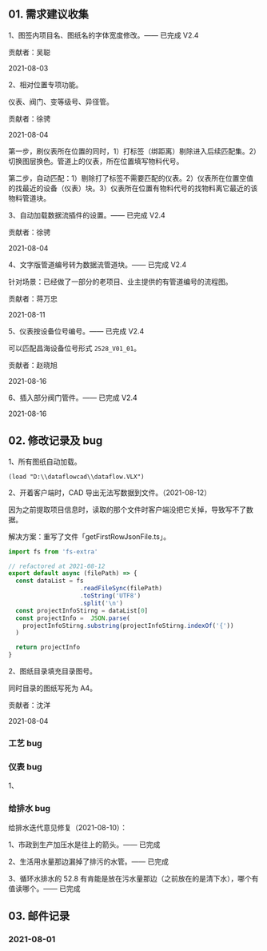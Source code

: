 ## 01. 需求建议收集

1、图签内项目名、图纸名的字体宽度修改。—— 已完成 V2.4

贡献者：吴聪

2021-08-03

2、相对位置专项功能。

仪表、阀门、变等级号、异径管。

贡献者：徐骋

2021-08-04

第一步，刷仪表所在位置的同时，1）打标签（绑距离）剔除进入后续匹配集。2）切换图层换色。管道上的仪表，所在位置填写物料代号。

第二步，自动匹配：1）剔除打了标签不需要匹配的仪表。2）仪表所在位置空值的找最近的设备（仪表）块。3）仪表所在位置有物料代号的找物料离它最近的该物料管道块。

3、自动加载数据流插件的设置。—— 已完成 V2.4

贡献者：徐骋

2021-08-04

4、文字版管道编号转为数据流管道块。—— 已完成 V2.4

针对场景：已经做了一部分的老项目、业主提供的有管道编号的流程图。

贡献者：蒋万忠

2021-08-11

5、仪表按设备位号编号。—— 已完成 V2.4

可以匹配昌海设备位号形式 `2528_V01_01`。

贡献者：赵晓旭

2021-08-16

6、插入部分阀门管件。—— 已完成 V2.4

2021-08-16

## 02. 修改记录及 bug

1、所有图纸自动加载。

```
(load "D:\\dataflowcad\\dataflow.VLX")
```

2、开着客户端时，CAD 导出无法写数据到文件。（2021-08-12）

因为之前提取项目信息时，读取的那个文件时客户端没把它关掉，导致写不了数据。

解决方案：重写了文件「getFirstRowJsonFile.ts」。

```js
import fs from 'fs-extra'

// refactored at 2021-08-12
export default async (filePath) => {
  const dataList = fs
                    .readFileSync(filePath)
                    .toString('UTF8')
                    .split('\n')
  const projectInfoStirng = dataList[0]   
  const projectInfo =  JSON.parse(
    projectInfoStirng.substring(projectInfoStirng.indexOf('{'))
  )

  return projectInfo
}
```

2、图纸目录填充目录图号。

同时目录的图纸写死为 A4。

贡献者：沈洋

2021-08-04

### 工艺 bug


### 仪表 bug

1、

### 给排水 bug

给排水迭代意见修复（2021-08-10）：

1、市政到生产加压水是往上的箭头。—— 已完成

2、生活用水量那边漏掉了排污的水管。—— 已完成

3、循环水排水的 52.8 有肯能是放在污水量那边（之前放在的是清下水），哪个有值读哪个。—— 已完成


## 03. 邮件记录

### 2021-08-01

